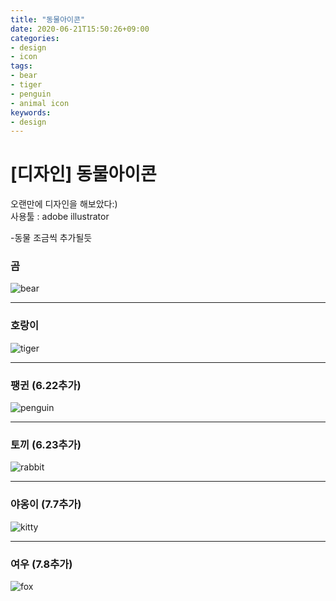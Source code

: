 ```yaml
---
title: "동물아이콘"
date: 2020-06-21T15:50:26+09:00
categories:
- design
- icon
tags:
- bear
- tiger
- penguin
- animal icon
keywords:
- design
---
```


<!--more-->
# [디자인] 동물아이콘


오랜만에 디자인을 해보았다:)   
사용툴 : adobe illustrator


-동물 조금씩 추가될듯



 ### 곰
![bear](https://user-images.githubusercontent.com/28701069/85218972-9dce3200-b3da-11ea-9f13-f4ccc3154357.png)

------------------

 ### 호랑이
![tiger](https://user-images.githubusercontent.com/28701069/85218973-9eff5f00-b3da-11ea-8b1e-919af576b445.png)

------------------

### 팽귄 (6.22추가)
![penguin](https://user-images.githubusercontent.com/28701069/85279422-59699180-b4c1-11ea-880d-d41efa67e1b5.png)


------------------

### 토끼 (6.23추가)   
![rabbit](https://user-images.githubusercontent.com/28701069/85385584-71065000-b57d-11ea-8b8a-610c6b4d9c97.png)


------------------

### 야옹이 (7.7추가)   
![kitty](https://user-images.githubusercontent.com/28701069/86769714-88b7fb00-c08a-11ea-90fa-ab7f673c6a66.png)

------------------

### 여우 (7.8추가)  
![fox](https://user-images.githubusercontent.com/28701069/86910756-2546cf80-c155-11ea-9e27-aaf665a9a078.png)

